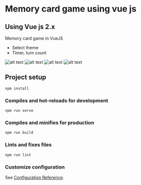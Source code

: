 # Memory card game using vue js
## Using Vue js 2.x
Memory card game in VueJS
- Select theme
- Timer, turn count

![alt text](https://user-images.githubusercontent.com/25612169/108623210-5c61bb00-7470-11eb-8825-fff76fa067a0.png)
![alt text](https://user-images.githubusercontent.com/25612169/108623254-959a2b00-7470-11eb-915f-62c1944441e4.png)
![alt text](https://user-images.githubusercontent.com/25612169/108623231-78655c80-7470-11eb-9446-8ca853d6d337.png)
![alt text](https://user-images.githubusercontent.com/25612169/108623187-31776700-7470-11eb-8b7a-d8a57b11993a.png)

## Project setup
```
npm install
```

### Compiles and hot-reloads for development
```
npm run serve
```

### Compiles and minifies for production
```
npm run build
```

### Lints and fixes files
```
npm run lint
```

### Customize configuration
See [Configuration Reference](https://cli.vuejs.org/config/).
